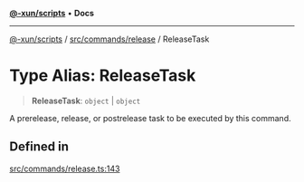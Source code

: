 [**@-xun/scripts**](../../../../README.md) • **Docs**

***

[@-xun/scripts](../../../../README.md) / [src/commands/release](../README.md) / ReleaseTask

# Type Alias: ReleaseTask

> **ReleaseTask**: `object` \| `object`

A prerelease, release, or postrelease task to be executed by this command.

## Defined in

[src/commands/release.ts:143](https://github.com/Xunnamius/xscripts/blob/f4ec173014b41a5b69e2dbdb82e9f8b7ec9d9c86/src/commands/release.ts#L143)
